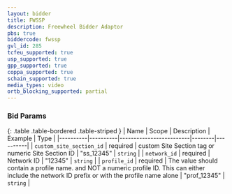 ```yaml
---
layout: bidder
title: FWSSP
description: Freewheel Bidder Adaptor
pbs: true
biddercode: fwssp
gvl_id: 285
tcfeu_supported: true
usp_supported: true
gpp_supported: true
coppa_supported: true
schain_supported: true
media_types: video
ortb_blocking_supported: partial
---
```


### Bid Params

{: .table .table-bordered .table-striped }
| Name     | Scope    | Description | Example | Type     |
|----------|----------|-------------------------|--------|----------|
| `custom_site_section_id` | required | custom Site Section tag or numeric Site Section ID | "ss_12345" | `string` |
| `network_id` | required | Network ID | "12345" | `string` |
| `profile_id` | required | The value should contain a profile name. and NOT a numeric profile ID. This can either include the network ID prefix or with the profile name alone | "prof_12345" | `string` |

